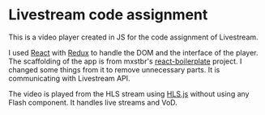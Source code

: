 # Livestream code assignment

This is a video player created in JS for the code assignment of Livestream.

I used [React](https://github.com/facebook/react) with [Redux](https://github.com/reactjs/redux) to handle the DOM and the interface of the player. The scaffolding of the app is from mxstbr's [react-boilerplate](https://github.com/mxstbr/react-boilerplate) project. I changed some things from it to remove unnecessary parts. It is communicating with Livestream API.

The video is played from the HLS stream using [HLS.js](https://github.com/dailymotion/hls.js) without using any Flash component. It handles live streams and VoD.
